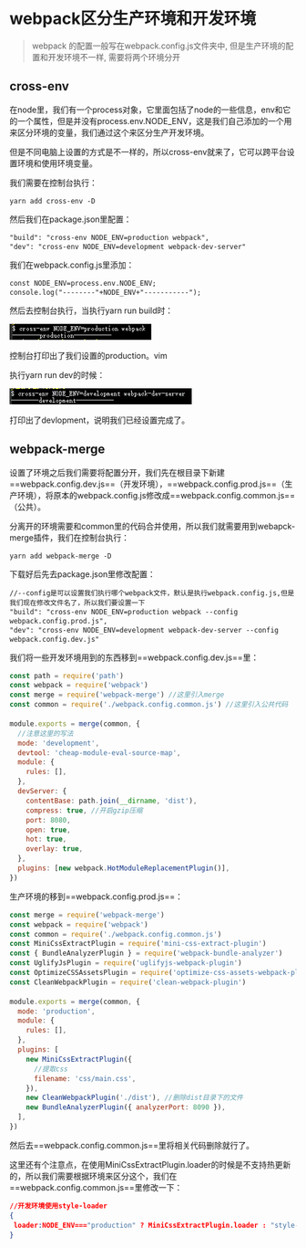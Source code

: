 # webpack区分生产环境和开发环境

> webpack 的配置一般写在webpack.config.js文件夹中, 但是生产环境的配置和开发环境不一样, 需要将两个环境分开

## cross-env

在node里，我们有一个process对象，它里面包括了node的一些信息，env和它的一个属性，但是并没有process.env.NODE_ENV，这是我们自己添加的一个用来区分环境的变量，我们通过这个来区分生产开发环境。

但是不同电脑上设置的方式是不一样的，所以cross-env就来了，它可以跨平台设置环境和使用环境变量。

我们需要在控制台执行：

```shell
yarn add cross-env -D
```

然后我们在package.json里配置：

```shell
"build": "cross-env NODE_ENV=production webpack",
"dev": "cross-env NODE_ENV=development webpack-dev-server"
```

我们在webpack.config.js里添加：

```shell
const NODE_ENV=process.env.NODE_ENV;
console.log("--------"+NODE_ENV+"-----------");
```

然后去控制台执行，当执行yarn run build时：

![在这里插入图片描述](.assets/16903cbe8ec23b4e)

控制台打印出了我们设置的production。vim

执行yarn run dev的时候：

![在这里插入图片描述](.assets/16903cbe8ed36e78)

打印出了devlopment，说明我们已经设置完成了。

## webpack-merge

设置了环境之后我们需要将配置分开，我们先在根目录下新建==webpack.config.dev.js==（开发环境），==webpack.config.prod.js==（生产环境），将原本的webpack.config.js修改成==webpack.config.common.js==（公共）。

分离开的环境需要和common里的代码合并使用，所以我们就需要用到webapck-merge插件，我们在控制台执行：

```shell
yarn add webpack-merge -D
```

下载好后先去package.json里修改配置：

```shell
//--config是可以设置我们执行哪个webpack文件，默认是执行webpack.config.js,但是我们现在修改文件名了，所以我们要设置一下
"build": "cross-env NODE_ENV=production webpack --config webpack.config.prod.js",
"dev": "cross-env NODE_ENV=development webpack-dev-server --config webpack.config.dev.js"
```

我们将一些开发环境用到的东西移到==webpack.config.dev.js==里：

```js
const path = require('path')
const webpack = require('webpack')
const merge = require('webpack-merge') //这里引入merge
const common = require('./webpack.config.common.js') //这里引入公共代码

module.exports = merge(common, {
  //注意这里的写法
  mode: 'development',
  devtool: 'cheap-module-eval-source-map',
  module: {
    rules: [],
  },
  devServer: {
    contentBase: path.join(__dirname, 'dist'),
    compress: true, //开启gzip压缩
    port: 8080,
    open: true,
    hot: true,
    overlay: true,
  },
  plugins: [new webpack.HotModuleReplacementPlugin()],
})
```

生产环境的移到==webpack.config.prod.js==：

```js
const merge = require('webpack-merge')
const webpack = require('webpack')
const common = require('./webpack.config.common.js')
const MiniCssExtractPlugin = require('mini-css-extract-plugin')
const { BundleAnalyzerPlugin } = require('webpack-bundle-analyzer')
const UglifyJsPlugin = require('uglifyjs-webpack-plugin')
const OptimizeCSSAssetsPlugin = require('optimize-css-assets-webpack-plugin')
const CleanWebpackPlugin = require('clean-webpack-plugin')

module.exports = merge(common, {
  mode: 'production',
  module: {
    rules: [],
  },
  plugins: [
    new MiniCssExtractPlugin({
      //提取css
      filename: 'css/main.css',
    }),
    new CleanWebpackPlugin('./dist'), //删除dist目录下的文件
    new BundleAnalyzerPlugin({ analyzerPort: 8090 }),
  ],
})
```

然后去==webpack.config.common.js==里将相关代码删除就行了。

这里还有个注意点，在使用MiniCssExtractPlugin.loader的时候是不支持热更新的，所以我们需要根据环境来区分这个，我们在==webpack.config.common.js==里修改一下：

```json
//开发环境使用style-loader
{
 loader:NODE_ENV==="production" ? MiniCssExtractPlugin.loader : "style-loader"
}
```
